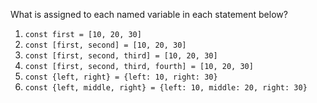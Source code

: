 What is assigned to each named variable in each statement below?

1.  `const first = [10, 20, 30]`
1.  `const [first, second] = [10, 20, 30]`
1.  `const [first, second, third] = [10, 20, 30]`
1.  `const [first, second, third, fourth] = [10, 20, 30]`
1.  `const {left, right} = {left: 10, right: 30}`
1.  `const {left, middle, right} = {left: 10, middle: 20, right: 30}`

